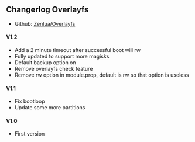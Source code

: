 ## Changerlog Overlayfs

+ Github: [Zenlua/Overlayfs](https://github.com/Zenlua/Overlayfs)

#### V1.2

+ Add a 2 minute timeout after successful boot will rw
+ Fully updated to support more magisks
+ Default backup option on
+ Remove overlayfs check feature
+ Remove rw option in module.prop, default is rw so that option is useless

#### V1.1

+ Fix bootloop
+ Update some more partitions

#### V1.0

+ First version
